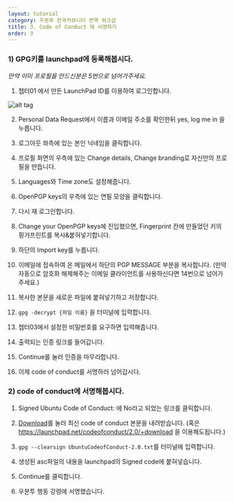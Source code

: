 ```yaml
---
layout: tutorial
category: 우분투 한국커뮤니티 번역 워크샵
title: 3. Code of Conduct 에 서명하기
order: 3
---
```


### 1) GPG키를 launchpad에 등록해봅시다.

*만약 이미 프로필을 만드신분은 5번으로 넘어가주세요.*

1) 챕터01 에서 만든 LaunchPad ID를 이용하여 로그인합니다.

![alt tag](https://github.com/minwook-shin/ubuntu-korea-l10n-workshop/blob/master/pictures/%ED%9A%8C%EC%9B%90%EA%B0%80%EC%9E%85.PNG)

2) Personal Data Request에서 이름과 이메일 주소를 확인한뒤 yes, log me in 을 누릅니다.

3) 로그아웃 좌측에 있는 본인 닉네임을 클릭합니다.

4) 프로필 화면의 우측에 있는 Change details, Change branding로 자신만의 프로필을 만듭니다.

5) Languages와 Time zone도 설정해줍니다.

6) OpenPGP keys의 우측에 있는 연필 모양을 클릭합니다.

7) 다시 재 로그인합니다.

8) Change your OpenPGP keys에 진입했으면, Fingerprint 칸에 만들었던 키의 핑거프린트를 복사&붙혀넣기합니다.

9) 하단의 Import key를 누릅니다.

10) 이메일에 접속하여 온 메일에서 하단의 PGP MESSAGE 부분을 복사합니다. (만약 자동으로 암호화 해제해주는 이메일 클라이언트를 사용하신다면 14번으로 넘어가주세요.)

11) 복사한 본문을 새로운 파일에 붙혀넣기하고 저장합니다.

12) `gpg -decrypt {파일 이름}` 을 터미널에 입력합니다.

13) 챕터03에서 설정한 비밀번호를 요구하면 입력해줍니다.

14) 출력되는 인증 링크를 들어갑니다.

15) Continue를 눌러 인증을 마무리합니다.

16) 이제 code of conduct를 서명하러 넘어갑시다.

### 2) code of conduct에 서명해봅시다.

1) Signed Ubuntu Code of Conduct: 에 No라고 되었는 링크를 클릭합니다.

2) [Download](https://launchpad.net/codeofconduct/2.0/+download)를 눌러 최신 code of conduct 본문을 내려받습니다. (혹은 https://launchpad.net/codeofconduct/2.0/+download 을 이용해도됩니다.)

3) `gpg --clearsign UbuntuCodeofConduct-2.0.txt`를 터미널에 입력합니다.

4) 생성된 asc파일의 내용을 launchpad의 Signed code에 붙혀넣습니다.

5) Continue를 클릭합니다.

6) 우분투 행동 강령에 서명했습니다.
